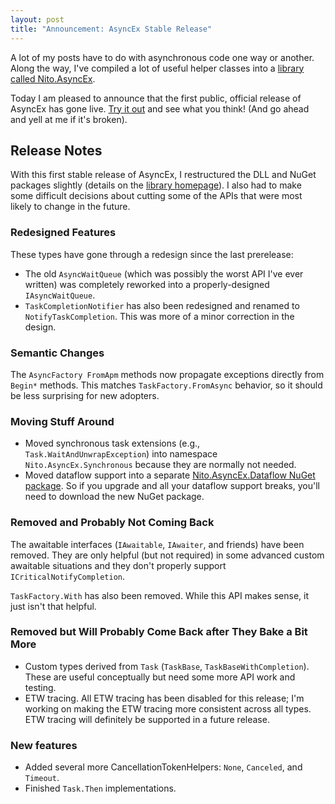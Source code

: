 ```yaml
---
layout: post
title: "Announcement: AsyncEx Stable Release"
---
```

A lot of my posts have to do with asynchronous code one way or another. Along the way, I've compiled a lot of useful helper classes into a [library called Nito.AsyncEx](https://github.com/StephenCleary/AsyncEx).

Today I am pleased to announce that the first public, official release of AsyncEx has gone live. [Try it out](http://nuget.org/packages/Nito.AsyncEx) and see what you think! (And go ahead and yell at me if it's broken).

## Release Notes

With this first stable release of AsyncEx, I restructured the DLL and NuGet packages slightly (details on the [library homepage](https://github.com/StephenCleary/AsyncEx)). I also had to make some difficult decisions about cutting some of the APIs that were most likely to change in the future.

### Redesigned Features

These types have gone through a redesign since the last prerelease:

- The old `AsyncWaitQueue` (which was possibly the worst API I've ever written) was completely reworked into a properly-designed `IAsyncWaitQueue`.
- `TaskCompletionNotifier` has also been redesigned and renamed to `NotifyTaskCompletion`. This was more of a minor correction in the design.

### Semantic Changes

The `AsyncFactory FromApm` methods now propagate exceptions directly from `Begin*` methods. This matches `TaskFactory.FromAsync` behavior, so it should be less surprising for new adopters.

### Moving Stuff Around

 - Moved synchronous task extensions (e.g., `Task.WaitAndUnwrapException`) into namespace `Nito.AsyncEx.Synchronous` because they are normally not needed.
 - Moved dataflow support into a separate [Nito.AsyncEx.Dataflow NuGet package](https://nuget.org/packages/Nito.AsyncEx.Dataflow/). So if you upgrade and all your dataflow support breaks, you'll need to download the new NuGet package.

### Removed and Probably Not Coming Back

The awaitable interfaces (`IAwaitable`, `IAwaiter`, and friends) have been removed. They are only helpful (but not required) in some advanced custom awaitable situations and they don't properly support `ICriticalNotifyCompletion`.

`TaskFactory.With` has also been removed. While this API makes sense, it just isn't that helpful.

### Removed but Will Probably Come Back after They Bake a Bit More

  - Custom types derived from `Task` (`TaskBase`, `TaskBaseWithCompletion`). These are useful conceptually but need some more API work and testing.
  - ETW tracing. All ETW tracing has been disabled for this release; I'm working on making the ETW tracing more consistent across all types. ETW tracing will definitely be supported in a future release.

### New features

   - Added several more CancellationTokenHelpers: `None`, `Canceled`, and `Timeout`.
   - Finished `Task.Then` implementations.
